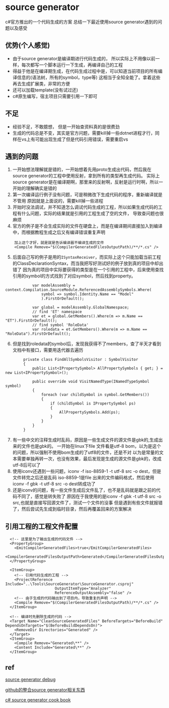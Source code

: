 # source generator
c#官方推出的一个代码生成的方案
总结一下最近使用source generator遇到的问题以及感受

## 优势(个人感觉)
- 由于source generator是编译期进行代码生成的，
    所以实际上不用像以前一样，每次都写一个脚本运行一下生成，再编译自己的工程
- 得益于他是在编译期生成，在代码生成过程中是，可以知道当前项目的所有编译信息的(语法树，所有的symbol，type等)
    这相当于全知全能了。拿着这些再去生成扩展类，非常的方便
- 还可以加载template(没有试过还)
- c#原生编写，宿主项目只需要引用一下即可

## 不足
- 经验不足，不敢臆想， 但是一开始查资料真的是很费劲
- 生成的代码总是不变，其实是官方问题，需要kill掉一些dotnet进程才行，同样在vs上有可能出现生成了但是代码引用错误，需要重启vs

## 遇到的问题
1. 一开始想法理解就是错的，一开始想着先用proto生成出代码，然后我在source generator的工程中使用反射，拿到所有的类型再生成代码。
    实际上source generator是在编译期啊，那里来的反射啊，反射是运行时啊，所以一开始的理解确实是错的
2. 第一次编译运行例子没有问题，可是稍微改下生成代码的程序，重新编译就是不管用
    原因就是上面说的，需要kill掉一些进程
3. 开始时没法调试，并不知道怎么调试代码生成的工程，所以如果生成代码的工程有什么问题，实际的结果就是引用的工程生成了空的文件，
    导致查问题也很麻烦
4. 官方的例子是不会生成实际的文件在硬盘上，而是在编译期间直接加入到编译中，而根据教程生成之后又有编译错误重复声明
```
    加上这个才好，就是就是告诉编译器不编译生成的文件
    <Compile Remove="$(CompilerGeneratedFilesOutputPath)/**/*.cs" />
```
5. 后面自己写的例子是用的`ISyntaxReceiver`，而实际上这个只能加载当前工程的ClassDeclarationSyntax，而当我把写好测试好的例子放到真的项目中却出错了
    因为真的项目中实际要获得的类型是在一个引用的工程中，后来使用查找引用的symbol的方式找到了对应symbol，然后找到property。
```
            var modelAssembly = context.Compilation.SourceModule.ReferencedAssemblySymbols.Where(
                symbol => symbol.Identity.Name == "Model"
                ).FirstOrDefault();
      
            var global = modelAssembly.GlobalNamespace;
            // find 'ET' namespace
            var et = global.GetMembers().Where(m => m.Name == "ET").FirstOrDefault();
            // find symbol 'RoleData'
            var roledata = et.GetMembers().Where(m => m.Name == "RoleData").FirstOrDefault();
```
6. 但是找到roledata的symbol后，发现我获得不了members，查了半天才看到文档中有接口，需要用迭代器去遍历
```
        private class FindAllSymbolsVisitor : SymbolVisitor
        {
            public List<IPropertySymbol> AllPropertySymbols { get; } = new List<IPropertySymbol>();

            public override void VisitNamedType(INamedTypeSymbol symbol)
            {
                foreach (var childSymbol in symbol.GetMembers())
                {
                    if (childSymbol is IPropertySymbol ps)
                    {
                        AllPropertySymbols.Add(ps);
                    }
                }
            }
        }
```
7. 有一些中文的注释生成时乱码，原因是一些生成文件的源文件是gbk的,生成出来的文件也是gbk的。 
    一开始在linux下file 文件看是utf-8 bom，以为是这个的问题，所以强制不使用bom生成的了utf8的文件，还是不对
    以为是常量的文本需要单独再转一次，也没有效果，最后发现是生成的源文件是gbk的，改成utf-8后可以了
8. 使用iconv还遇到一些问题，iconv -f iso-8859-1 -t utf-8 src -o dest，但是文件转完之后还是乱码
    iso-8859-1是file 出来的文件编码格式，然后使用iconv -f gbk -t utf-8 src -o dest转成功了
9. 还是iconv的问题，有一些文件生成后文件乱了，也不是乱码就是跟之前的代码不同了，感觉是转失败了
     原因在于我使用的是iconv -f gbk -t utf-8 src -o src,也就是直接写回源文件了，测试一个文件的没事
     但是遇到有些文件就报错了，然后尝试先生成到临时目录，然后再覆盖回来的方案解决

## 引用工程的工程文件配置

```
  <!-- 这里是为了输出生成的代码文件 -->
  <PropertyGroup>
    <EmitCompilerGeneratedFiles>true</EmitCompilerGeneratedFiles>
    <CompilerGeneratedFilesOutputPath>Generated</CompilerGeneratedFilesOutputPath>
  </PropertyGroup>
  
  <ItemGroup> 
    <!-- 引用代码生成的工程 -->
    <ProjectReference Include="..\Tools\SourceGenerator\SourceGenerator.csproj"
                      OutputItemType="Analyzer"
                      ReferenceOutputAssembly="false" />
    <!-- 由于生成的代码输出到了项目内，导致重复的声明 -->
    <Compile Remove="$(CompilerGeneratedFilesOutputPath)/**/*.cs" />
  </ItemGroup>
  
  <!-- 编译时先删除生成的代码 -->
  <Target Name="CleanSourceGeneratedFiles" BeforeTargets="BeforeBuild" DependsOnTargets="$(BeforeBuildDependsOn)">
    <RemoveDir Directories="Generated" />
  </Target>
  <ItemGroup>
    <Compile Remove="Generated\**" />
    <Content Include="Generated\**" />
  </ItemGroup>
```  

## ref
[source generator debug](https://github.com/JoanComasFdz/dotnet-how-to-debug-source-generator-vs2022)

[github的整合source generator相关东西](https://github.com/amis92/csharp-source-generators)

[c# source generator cook book](https://github.com/dotnet/roslyn/blob/main/docs/features/source-generators.cookbook.md#table-of-content)
